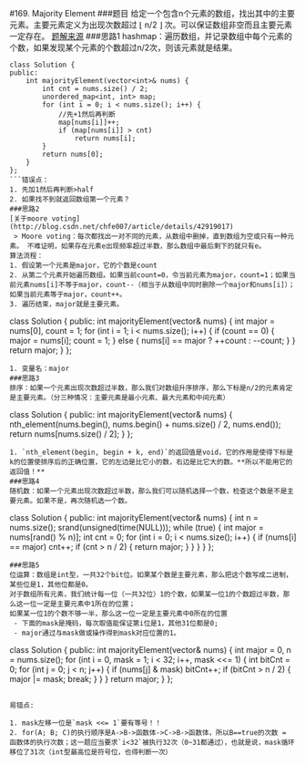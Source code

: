 #169. Majority Element
###题目
给定一个包含n个元素的数组，找出其中的主要元素。主要元素定义为出现次数超过 ⌊ n/2 ⌋ 次。可以保证数组非空而且主要元素一定存在。
[题解来源](https://discuss.leetcode.com/topic/17446/6-suggested-solutions-in-c-with-explanations)
###思路1
hashmap：遍历数组，并记录数组中每个元素的个数，如果发现某个元素的个数超过n/2次，则该元素就是结果。
```
class Solution {
public:
    int majorityElement(vector<int>& nums) {
        int cnt = nums.size() / 2;
        unordered_map<int, int> map;
        for (int i = 0; i < nums.size(); i++) {
            //先+1然后再判断
            map[nums[i]]++;
            if (map[nums[i]] > cnt)
                return nums[i];
        }
        return nums[0];
    }
};
```错误点：
1. 先加1然后再判断>half
2. 如果找不到就返回数组第一个元素？
###思路2
[关于moore voting](http://blog.csdn.net/chfe007/article/details/42919017)
 > Moore voting：每次都找出一对不同的元素，从数组中删掉，直到数组为空或只有一种元素。 不难证明，如果存在元素e出现频率超过半数，那么数组中最后剩下的就只有e。
算法流程：
1. 假设第一个元素是major，它的个数是count
2. 从第二个元素开始遍历数组。如果当前count=0，令当前元素为major，count=1；如果当前元素nums[i]不等于major，count--（相当于从数组中同时删除一个major和nums[i]）；如果当前元素等于major，count++。
3. 遍历结束，major就是主要元素。
```
class Solution {
public:
    int majorityElement(vector<int>& nums) {
        int major = nums[0], count = 1;
        for (int i = 1; i < nums.size(); i++) {
            if (count == 0) {
                major = nums[i];
                count = 1;
            } else {
                nums[i] == major ? ++count : --count;
            }
        }
        return major;
    }
};
```易错：
1. 变量名：major
###思路3
排序：如果一个元素出现次数超过半数，那么我们对数组升序排序，那么下标是n/2的元素肯定是主要元素。（分三种情况：主要元素是最小元素、最大元素和中间元素）
```
class Solution {
public:
    int majorityElement(vector<int>& nums) {
        nth_element(nums.begin(), nums.begin() + nums.size() / 2, nums.end());
        return nums[nums.size() / 2];
    }
};
```易错点：
1. `nth_element(begin, begin + k, end)`的返回值是void，它的作用是使得下标是k的位置使排序后的正确位置，它的左边是比它小的数，右边是比它大的数。**所以不能用它的返回值！**
###思路4
随机数：如果一个元素出现次数超过半数，那么我们可以随机选择一个数，检查这个数是不是主要元素。如果不是，再次随机选一个数。
```
class Solution {
public:
    int majorityElement(vector<int>& nums) {
        int n = nums.size();
        srand(unsigned(time(NULL)));
        while (true) {
            int major = nums[rand() % n)];
            int cnt = 0;
            for (int i = 0; i < nums.size(); i++) {
                if (nums[i] == major) cnt++;
                if (cnt > n / 2) {
                    return major;
                }
            }
        }
    }
};
```
###思路5
位运算：数组是int型，一共32个bit位。如果某个数是主要元素，那么把这个数写成二进制，某些位是1，其他位都是0。
对于数组所有元素，我们统计每一位（一共32位）1的个数，如果某一位1的个数超过半数，那么这一位一定是主要元素中1所在的位置；
如果某一位1的个数不够一半，那么这一位一定是主要元素中0所在的位置
 - 下面的mask是掩码，每次取值能保证第i位是1，其他31位都是0;
 - major通过与mask做或操作得到mask对应位置的1。
 ```
 class Solution {
public:
    int majorityElement(vector<int>& nums) {
        int major = 0, n = nums.size();
        for (int i = 0, mask = 1; i < 32; i++, mask <<= 1) {
            int bitCnt = 0;
            for (int j = 0; j < n; j++) {
                if (nums[j] & mask) bitCnt++;
                if (bitCnt > n / 2) {
                    major |= mask;
                    break;
                }
            }
        }
        return major;
    } 
};
 ```
 
 易错点:
 
 1. mask左移一位是`mask <<= 1`要有等号！！
 2. for(A; B; C)的执行顺序是A->B->函数体->C->B->函数体，所以B==true的次数 = 函数体的执行次数；这一题应当要求`i<32`被执行32次（0~31都通过），也就是说，mask循环移位了31次（int型最高位是符号位，也得判断一次）
